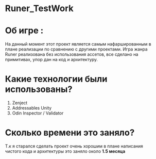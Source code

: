 # Runer_TestWork



# Об игре :

На данный момент этот проект является самым нафаршированным в плане реализации по сравнению с другими проектами. Игра жанра Runer реализована без использования ассетов, все сделано на примитивах, упор дан на код и архитектуру. 

# Какие технологии были использованы?

1. Zenject
2. Addressables Unity
3. Odin Inspector / Validator

# Сколько времени это заняло?

Т.к я старался сделать проект очень хорошим в плане написания чистого кода и архитектуры это заняло около **1.5 месяца**
